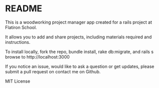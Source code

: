 # README

This is a woodworking project manager app created for a rails project at Flatiron School.

It allows you to add and share projects, including materials required and instructions.

To install locally, fork the repo, bundle install, rake db:migrate, and rails s browse to http://localhost:3000

If you notice an issue, would like to ask a question or get updates, please submit a pull request on contact me on Github.

MIT License